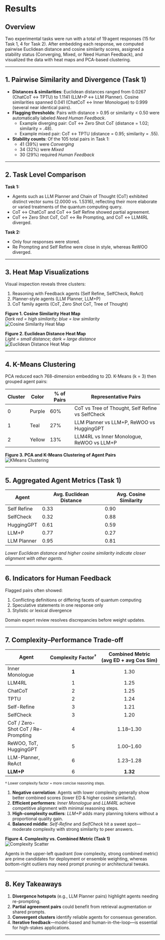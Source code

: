 # Results

## Overview

Two experimental tasks were run with a total of 19 agent responses (15 for Task 1, 4 for Task 2). After embedding each response, we computed pairwise Euclidean distance and cosine similarity scores, assigned a stability status (Converging, Mixed, or Need Human Feedback), and visualized the data with heat maps and PCA-based clustering.

---

## 1. Pairwise Similarity and Divergence (Task 1)

- **Distances & similarities**: Euclidean distances ranged from 0.0267 (ChatCoT ↔ TPTU) to 1.1141 (LLM+P ↔ LLM Planner). Cosine similarities spanned 0.041 (ChatCoT ↔ Inner Monologue) to 0.999 (several near identical pairs).
- **Flagging thresholds**: Pairs with distance > 0.95 or similarity < 0.50 were automatically labeled *Need Human Feedback*.
  - Example diverging pair: CoT ↔ Zero Shot CoT (distance = 1.02; similarity = .48).
  - Example mixed pair: CoT ↔ TPTU (distance = 0.95; similarity = .55).
- **Stability counts**: Of the 105 total pairs in Task 1:
  - 41 (39%) were *Converging*
  - 34 (32%) were *Mixed*
  - 30 (29%) required *Human Feedback*

---

## 2. Task Level Comparison

**Task 1:**
- Agents such as LLM Planner and Chain of Thought (CoT) exhibited distinct vector sums (2.0000 vs. 1.5316), reflecting their more elaborate or varied treatments of the quantum computing query.
- CoT ↔ ChatCoT and CoT ↔ Self Refine showed partial agreement.
- CoT ↔ Zero Shot CoT, CoT ↔ Re Prompting, and CoT ↔ LLM4RL diverged.

**Task 2:**
- Only four responses were stored.
- Re Prompting and Self Refine were close in style, whereas ReWOO diverged.

---

## 3. Heat Map Visualizations

Visual inspection reveals three clusters:
1. Reasoning with Feedback agents (Self Refine, SelfCheck, ReAct)
2. Planner-style agents (LLM Planner, LLM+P)
3. CoT family agents (CoT, Zero Shot CoT, Tree of Thought)

**Figure 1. Cosine Similarity Heat Map**  
_Dark red = high similarity; blue = low similarity_  
![Cosine Similarity Heat Map](../figures/Picture2.png)

**Figure 2. Euclidean Distance Heat Map**  
_Light = small distance; dark = large distance_  
![Euclidean Distance Heat Map](../figures/Picture1.png)

---

## 4. K-Means Clustering

PCA reduced each 768-dimension embedding to 2D. K-Means (k = 3) then grouped agent pairs:

| Cluster | Color  | % of Pairs | Representative Pairs                             |
|---------|--------|-------------|--------------------------------------------------|
| 0       | Purple | 60%         | CoT vs Tree of Thought, Self Refine vs SelfCheck |
| 1       | Teal   | 27%         | LLM Planner vs LLM+P, ReWOO vs HuggingGPT        |
| 2       | Yellow | 13%         | LLM4RL vs Inner Monologue, ReWOO vs LLM+P        |

**Figure 3. PCA and K-Means Clustering of Agent Pairs**  
![KMeans Clustering](../figures/Picture3.png)

---

## 5. Aggregated Agent Metrics (Task 1)

| Agent        | Avg. Euclidean Distance | Avg. Cosine Similarity |
|--------------|--------------------------|-------------------------|
| Self Refine  | 0.33                     | 0.90                    |
| SelfCheck    | 0.32                     | 0.88                    |
| HuggingGPT   | 0.61                     | 0.59                    |
| LLM+P        | 0.77                     | 0.27                    |
| LLM Planner  | 0.95                     | 0.81                    |

_Lower Euclidean distance and higher cosine similarity indicate closer alignment with other agents._

---

## 6. Indicators for Human Feedback

Flagged pairs often showed:
1. Conflicting definitions or differing facets of quantum computing
2. Speculative statements in one response only
3. Stylistic or lexical divergence

Domain expert review resolves discrepancies before weight updates.

---


## 7. Complexity–Performance Trade-off

| Agent            | Complexity&nbsp;Factor<sup>†</sup> | Combined&nbsp;Metric<br>(avg&nbsp;ED&nbsp;+&nbsp;avg&nbsp;Cos&nbsp;Sim) |
|------------------|:----------------------------------:|:-----------------------------------------------------------------------:|
| Inner Monologue  | **1** | 1.30 |
| LLM4RL           | 1 | 1.25 |
| ChatCoT          | 2 | 1.25 |
| TPTU             | 2 | 1.24 |
| Self-Refine      | 3 | 1.21 |
| SelfCheck        | 3 | 1.20 |
| CoT / Zero-Shot CoT / Re-Prompting | 4 | 1.18–1.30 |
| ReWOO, ToT, HuggingGPT | 5 | 1.00–1.60 |
| LLM-Planner, ReAct | 6 | 1.23–1.28 |
| **LLM+P**        | 6 | **1.32** |

<sup>† Lower complexity factor = more concise reasoning steps.</sup>

1. **Negative correlation**: Agents with lower complexity generally show better combined scores (lower ED & higher cosine similarity).  
2. **Efficient performers**: *Inner Monologue* and *LLM4RL* achieve competitive alignment with minimal reasoning steps.  
3. **High-complexity outliers**: *LLM+P* adds many planning tokens without a proportional quality gain.  
4. **Balanced middle**: *Self-Refine* and *SelfCheck* hit a sweet spot—moderate complexity with strong similarity to peer answers.

**Figure 4. Complexity vs. Combined Metric (Task 1)**  
![Complexity Scatter](../figures/picture5.png)

Agents in the upper-left quadrant (low complexity, strong combined metric)
are prime candidates for deployment or ensemble weighting, whereas bottom-right
outliers may need prompt pruning or architectural tweaks.

---

## 8. Key Takeaways

1. **Divergence hotspots** (e.g., LLM Planner pairs) highlight agents needing re-prompting.
2. **Partial agreement pairs** could benefit from retrieval augmentation or shared prompts.
3. **Convergent clusters** identify reliable agents for consensus generation.
4. **Iterative feedback**—model-based and human-in-the-loop—is essential for high-stakes applications.

---
